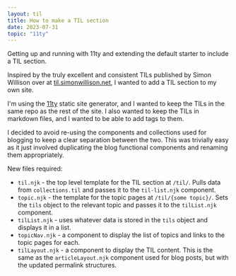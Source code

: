 ```yaml
---
layout: til
title: How to make a TIL section
date: 2023-07-31
topic: "11ty"
---
```


Getting up and running with 11ty and extending the default starter to include a TIL section.

<!-- excerpt -->

Inspired by the truly excellent and consistent TILs published by Simon Willison over at [til.simonwillison.net](https://til.simonwillison.net/), I wanted to add a TIL section to my own site.

I'm using the [11ty](https://www.11ty.dev/) static site generator, and I wanted to keep the TILs in the same repo as the rest of the site. I also wanted to keep the TILs in markdown files, and I wanted to be able to add tags to them.

I decided to avoid re-using the components and collections used for blogging to keep a clear separation between the two. This was trivially easy as it just involved duplicating the blog functional components and renaming them appropriately.

New files required:

- `til.njk` - the top level template for the TIL section at `/til/`. Pulls data from `collections.til` and passes it to the `til-list.njk` component.
- `topic.njk` - the template for the topic pages at `/til/{some topic}/`. Sets the `tils` object to the relevant topic and passes it to the `tilList.njk` component.
- `tilList.njk` - uses whatever data is stored in the `tils` object and displays it in a list.
- `topicNav.njk` - a component to display the list of topics and links to the topic pages for each.
- `tilLayout.njk` - a component to display the TIL content. This is the same as the `articleLayout.njk` component used for blog posts, but with the updated permalink structures.
